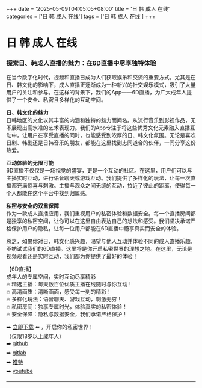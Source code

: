 +++
date = '2025-05-09T04:05:05+08:00'
title = '日 韩 成人 在线'
categories = ['日 韩 成人 在线']
tags = ['日 韩 成人 在线']
+++

# 日 韩 成人 在线

### 探索日、韩成人直播的魅力：在6D直播中尽享独特体验

在当今数字化时代，视频和直播已成为人们获取娱乐和交流的重要方式。尤其是在日、韩文化的影响下，成人直播正逐渐成为一种新兴的社交娱乐模式，吸引了大量用户的关注和参与。在这样的背景下，我们的App——6D直播，为广大成年人提供了一个安全、私密且多样化的互动空间。

**日、韩文化的魅力**  
日韩地区的文化以其丰富的内涵和独特的魅力而闻名。从流行音乐到影视作品，无不展现出高水准的艺术表现力。我们的App专注于将这些优秀文化元素融入直播互动中，让用户在享受直播的同时，也能感受到浓厚的日、韩文化氛围。无论是喜欢日剧、韩剧还是日韩音乐的朋友，都能在这里找到志同道合的伙伴，一同分享这份热爱。

**互动体验的无限可能**  
6D直播不仅仅是一场视觉的盛宴，更是一个互动的社区。在这里，用户们可以与主播实时互动，进行语音聊天或游戏互动。我们提供了多样化的玩法，让每一次直播都充满惊喜与刺激。主播与观众之间无缝的互动，拉近了彼此的距离，使得每一个人都能在这个平台中找到归属感。

**私密与安全的双重保障**  
作为一款成人直播应用，我们重视用户的私密体验和数据安全。每一个直播房间都是独享的私密空间，让你可以在这里自由表达自己的想法和感受。我们坚决承诺严格保护用户的隐私，让每一位用户都能在6D直播中畅享真实而安全的体验。

总之，如果你对日、韩文化感兴趣，渴望与他人互动并体验不同的成人直播乐趣，不妨试试我们的6D直播。这里将是你开启私密世界的理想之地。在这里，无论是视频观看还是实时互动，我们都为你提供了最好的体验！

【6D直播】  
成年人的专属空间，实时互动尽享精彩  
🔥 精选主播：每天数百位优质主播在线随时与你互动！  
🔥 高清画质：清晰画面，感受每一刻的精彩！  
🔥 多样化玩法：语音聊天、游戏互动，刺激无穷！  
🔥 私密房间：独享专属时光，体验真实的私密体验！  
🔥 安全保障：隐私与数据安全，我们承诺严格保护！  

➡️ [立即下载](https://down123.s3.ap-east-1.amazonaws.com/down/down.html?channelCode=blog) ⬅️ ，开启你的私密世界！  
（仅限18岁以上成年人）  
➡️ [github](https://aldult-live.github.io/)  
➡️ [gitlab](https://seo-09598d.gitlab.io/)  
➡️ [推特](https://x.com/wegame33)  
➡️ [youtube](https://www.youtube.com/@6Dlive)  

---
